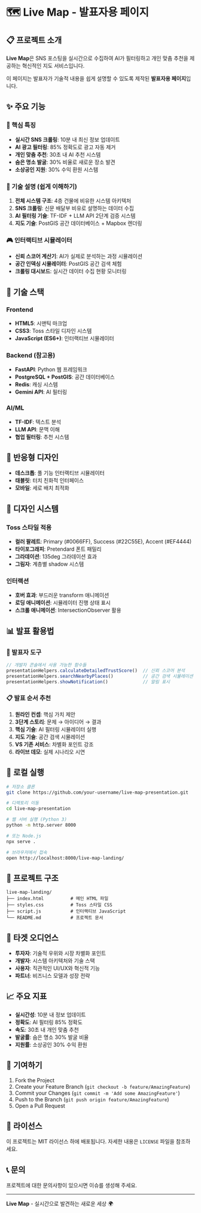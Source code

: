 # 🗺️ Live Map - 발표자용 페이지

## 📋 프로젝트 소개

**Live Map**은 SNS 포스팅을 실시간으로 수집하여 AI가 필터링하고 개인 맞춤 추천을 제공하는 혁신적인 지도 서비스입니다.

이 페이지는 발표자가 기술적 내용을 쉽게 설명할 수 있도록 제작된 **발표자용 페이지**입니다.

## ✨ 주요 기능

### 🎯 핵심 특징
- **실시간 SNS 크롤링**: 10분 내 최신 정보 업데이트
- **AI 광고 필터링**: 85% 정확도로 광고 자동 제거
- **개인 맞춤 추천**: 30초 내 AI 추천 시스템
- **숨은 명소 발굴**: 30% 비율로 새로운 장소 발견
- **소상공인 지원**: 30% 수익 환원 시스템

### 🔧 기술 설명 (쉽게 이해하기)
1. **전체 시스템 구조**: 4층 건물에 비유한 시스템 아키텍처
2. **SNS 크롤링**: 신문 배달부 비유로 설명하는 데이터 수집
3. **AI 필터링 기술**: TF-IDF + LLM API 2단계 검증 시스템
4. **지도 기술**: PostGIS 공간 데이터베이스 + Mapbox 렌더링

### 🎮 인터랙티브 시뮬레이터
- **신뢰 스코어 계산기**: AI가 실제로 분석하는 과정 시뮬레이션
- **공간 인덱싱 시뮬레이터**: PostGIS 공간 검색 체험
- **크롤링 대시보드**: 실시간 데이터 수집 현황 모니터링

## 🚀 기술 스택

### Frontend
- **HTML5**: 시맨틱 마크업
- **CSS3**: Toss 스타일 디자인 시스템
- **JavaScript (ES6+)**: 인터랙티브 시뮬레이터

### Backend (참고용)
- **FastAPI**: Python 웹 프레임워크
- **PostgreSQL + PostGIS**: 공간 데이터베이스
- **Redis**: 캐싱 시스템
- **Gemini API**: AI 필터링

### AI/ML
- **TF-IDF**: 텍스트 분석
- **LLM API**: 문맥 이해
- **협업 필터링**: 추천 시스템

## 📱 반응형 디자인

- **데스크톱**: 풀 기능 인터랙티브 시뮬레이터
- **태블릿**: 터치 친화적 인터페이스
- **모바일**: 세로 배치 최적화

## 🎨 디자인 시스템

### Toss 스타일 적용
- **컬러 팔레트**: Primary (#0066FF), Success (#22C55E), Accent (#EF4444)
- **타이포그래피**: Pretendard 폰트 패밀리
- **그라데이션**: 135deg 그라데이션 효과
- **그림자**: 계층별 shadow 시스템

### 인터랙션
- **호버 효과**: 부드러운 transform 애니메이션
- **로딩 애니메이션**: 시뮬레이터 진행 상태 표시
- **스크롤 애니메이션**: IntersectionObserver 활용

## 📊 발표 활용법

### 🎤 발표자 도구
```javascript
// 개발자 콘솔에서 사용 가능한 함수들
presentationHelpers.calculateDetailedTrustScore()  // 신뢰 스코어 분석
presentationHelpers.searchNearbyPlaces()           // 공간 검색 시뮬레이션
presentationHelpers.showNotification()             // 알림 표시
```

### 📋 발표 순서 추천
1. **원라인 컨셉**: 핵심 가치 제안
2. **3단계 스토리**: 문제 → 아이디어 → 결과
3. **핵심 기술**: AI 필터링 시뮬레이터 실행
4. **지도 기술**: 공간 검색 시뮬레이션
5. **VS 기존 서비스**: 차별화 포인트 강조
6. **라이브 데모**: 실제 시나리오 시연

## 🔧 로컬 실행

```bash
# 저장소 클론
git clone https://github.com/your-username/live-map-presentation.git

# 디렉토리 이동
cd live-map-presentation

# 웹 서버 실행 (Python 3)
python -m http.server 8000

# 또는 Node.js
npx serve .

# 브라우저에서 접속
open http://localhost:8000/live-map-landing/
```

## 📁 프로젝트 구조

```
live-map-landing/
├── index.html          # 메인 HTML 파일
├── styles.css          # Toss 스타일 CSS
├── script.js           # 인터랙티브 JavaScript
└── README.md           # 프로젝트 문서
```

## 🎯 타겟 오디언스

- **투자자**: 기술적 우위와 시장 차별화 포인트
- **개발자**: 시스템 아키텍처와 기술 스택
- **사용자**: 직관적인 UI/UX와 혁신적 기능
- **파트너**: 비즈니스 모델과 성장 전략

## 📈 주요 지표

- **실시간성**: 10분 내 정보 업데이트
- **정확도**: AI 필터링 85% 정확도
- **속도**: 30초 내 개인 맞춤 추천
- **발굴률**: 숨은 명소 30% 발굴 비율
- **지원률**: 소상공인 30% 수익 환원

## 🤝 기여하기

1. Fork the Project
2. Create your Feature Branch (`git checkout -b feature/AmazingFeature`)
3. Commit your Changes (`git commit -m 'Add some AmazingFeature'`)
4. Push to the Branch (`git push origin feature/AmazingFeature`)
5. Open a Pull Request

## 📄 라이선스

이 프로젝트는 MIT 라이선스 하에 배포됩니다. 자세한 내용은 `LICENSE` 파일을 참조하세요.

## 📞 문의

프로젝트에 대한 문의사항이 있으시면 이슈를 생성해 주세요.

---

**Live Map** - 실시간으로 발견하는 새로운 세상 🌍
